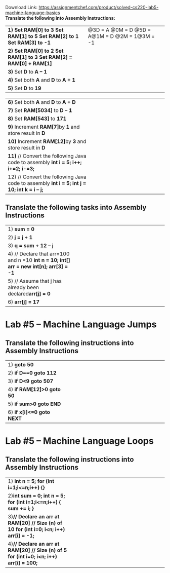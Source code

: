 Download Link: https://assignmentchef.com/product/solved-cs220-lab5-machine-language-basics
<br>
<strong>Translate the following into Assembly Instructions: </strong>

<table width="624">

 <tbody>

  <tr>

   <td width="312"><strong>1)</strong> <strong>Set RAM[0] to 3 </strong><strong>Set RAM[1] to 5 </strong><strong>Set RAM[2] to 1 </strong><strong>Set RAM[3] to -1 </strong></td>

   <td width="312"> @3D = A @0M = D @5D = A@1M = D @2M = 1@3M = -1</td>

  </tr>

  <tr>

   <td width="312"><strong>2)</strong> <strong>Set RAM[0] to 2 </strong><strong>Set RAM[1] to 3 </strong><strong>Set RAM[2] = RAM[0] + RAM[1] </strong></td>

   <td width="312"></td>

  </tr>

  <tr>

   <td width="312"><strong>3)</strong>  Set <strong>D </strong>to <strong>A – 1 </strong></td>

   <td width="312"></td>

  </tr>

  <tr>

   <td width="312"><strong>4)</strong> Set both <strong>A </strong>and <strong>D </strong>to <strong>A + 1 </strong></td>

   <td width="312"></td>

  </tr>

  <tr>

   <td width="312"><strong>5)</strong> Set <strong>D </strong>to <strong>19 </strong></td>

   <td width="312"></td>

  </tr>

 </tbody>

</table>




<table width="624">

 <tbody>

  <tr>

   <td width="312"><strong>6)</strong> Set both <strong>A </strong>and <strong>D </strong>to <strong>A + D </strong></td>

   <td width="312"></td>

  </tr>

  <tr>

   <td width="312"><strong>7)</strong> Set <strong>RAM[5034] </strong>to <strong>D – 1 </strong></td>

   <td width="312"></td>

  </tr>

  <tr>

   <td width="312"><strong>8)</strong> Set <strong>RAM[543] </strong>to <strong>171 </strong></td>

   <td width="312"></td>

  </tr>

  <tr>

   <td width="312"><strong>9)</strong> Increment<strong> RAM[7]</strong>by <strong>1</strong> and store result in <strong>D </strong></td>

   <td width="312"></td>

  </tr>

  <tr>

   <td width="312">  <strong>10)</strong><strong>    </strong>Increment <strong>RAM[12]</strong>by <strong>3</strong> and store result in <strong>D </strong></td>

   <td width="312"></td>

  </tr>

  <tr>

   <td width="312"><strong>11)</strong> // Convert the following Java code to assembly<strong> int i = 5; i++; i+=2; i-=3; </strong></td>

   <td width="312"></td>

  </tr>

  <tr>

   <td width="312">12) // Convert the following Java code to assembly<strong> int i = 5; int j = 10; int k = i </strong><strong>–</strong><strong> j;</strong></td>

   <td width="312"></td>

  </tr>

 </tbody>

</table>

<h2>Translate the following tasks into Assembly Instructions</h2>

<table width="677">

 <tbody>

  <tr>

   <td width="263">1) <strong>sum = 0 </strong></td>

   <td width="414"></td>

  </tr>

  <tr>

   <td width="263">2) <strong>j = j + 1 </strong></td>

   <td width="414"></td>

  </tr>

  <tr>

   <td width="263">3) <strong>q = sum + 12 – j </strong></td>

   <td width="414"></td>

  </tr>

  <tr>

   <td width="263">4) // Declare that arr=100 and n =10<strong> </strong><strong>int n = 10; </strong><strong>int[] arr = new int[n]; arr[3] = -1 </strong></td>

   <td width="414"></td>

  </tr>

  <tr>

   <td width="263">5) // Assume that j has already been declared<strong>arr[j] = 0 </strong></td>

   <td width="414"></td>

  </tr>

  <tr>

   <td width="263">6) <strong>arr[j] = 17 </strong></td>

   <td width="414"></td>

  </tr>

 </tbody>

</table>

<strong> </strong>

<h1>Lab #5 – Machine Language Jumps</h1>




<h2>Translate the following instructions into Assembly Instructions</h2>

<table width="647">

 <tbody>

  <tr>

   <td width="212">1) <strong>goto 50 </strong></td>

   <td width="435"></td>

  </tr>

  <tr>

   <td width="212">2) <strong>if D==0 goto 112 </strong></td>

   <td width="435"></td>

  </tr>

  <tr>

   <td width="212">3) <strong>if D&lt;9 goto 507 </strong></td>

   <td width="435"></td>

  </tr>

  <tr>

   <td width="212">4) <strong>if RAM[12]&gt;0 goto 50 </strong></td>

   <td width="435"></td>

  </tr>

  <tr>

   <td width="212">5) <strong>if sum&gt;0 goto END </strong></td>

   <td width="435"></td>

  </tr>

  <tr>

   <td width="212">6) <strong>if x[i]&lt;=0 goto NEXT </strong></td>

   <td width="435"></td>

  </tr>

 </tbody>

</table>

<strong> </strong>

<h1>Lab #5 – Machine Language Loops</h1>

<strong> </strong>




<h2>Translate the following instructions into Assembly Instructions</h2>

<table width="647">

 <tbody>

  <tr>

   <td width="239">1) <strong> </strong><strong>int n = 5; </strong><strong>for (int i=1;i&lt;=n;i++) {} </strong></td>

   <td width="408"></td>

  </tr>

  <tr>

   <td width="239">2)<strong>int sum = 0; int n = 5; </strong><strong>for (int i=1;i&lt;=n;i++) {   sum += i; </strong><strong>} </strong></td>

   <td width="408">                           </td>

  </tr>

  <tr>

   <td width="239">3)<strong>// Declare an arr at RAM[20] </strong><strong>// Size (n) of 10 for (int i=0; i&lt;n; i++)    arr[i] = -1; </strong></td>

   <td width="408"></td>

  </tr>

  <tr>

   <td width="239">4)<strong>// Declare an arr at RAM[20] </strong><strong>// Size (n) of 5 for (int i=0; i&lt;n; i++)    arr[i] = 100; </strong></td>

   <td width="408">                             </td>

  </tr>

 </tbody>

</table>

<strong> </strong>